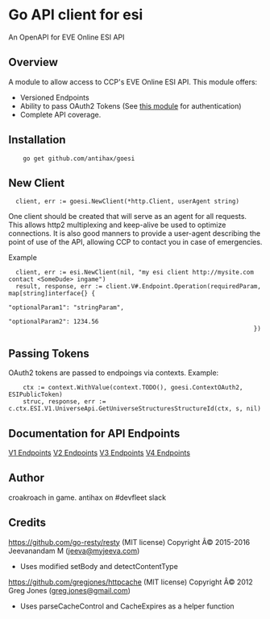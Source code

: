 # Go API client for esi

An OpenAPI for EVE Online ESI API

## Overview
A module to allow access to CCP's EVE Online ESI API.
This module offers:
* Versioned Endpoints
* Ability to pass OAuth2 Tokens (See [this module](https://github.com/antihax/eveapi) for authentication)
* Complete API coverage.

## Installation
```
    go get github.com/antihax/goesi
```

## New Client
```
  client, err := goesi.NewClient(*http.Client, userAgent string)
```

One client should be created that will serve as an agent for all requests. This allows http2 multiplexing and keep-alive be used to optimize connections.
It is also good manners to provide a user-agent describing the point of use of the API, allowing CCP to contact you in case of emergencies.

Example
```
  client, err := esi.NewClient(nil, "my esi client http://mysite.com contact <SomeDude> ingame")
  result, response, err := client.V#.Endpoint.Operation(requiredParam, map[string]interface{} { 
                                                                        "optionalParam1": "stringParam",
                                                                        "optionalParam2": 1234.56
                                                                    })
```

## Passing Tokens
OAuth2 tokens are passed to endpoings via contexts. Example:
```
	ctx := context.WithValue(context.TODO(), goesi.ContextOAuth2, ESIPublicToken)
	struc, response, err := c.ctx.ESI.V1.UniverseApi.GetUniverseStructuresStructureId(ctx, s, nil)
```

## Documentation for API Endpoints

[V1 Endpoints](./v1/README.md)
[V2 Endpoints](./v2/README.md)
[V3 Endpoints](./v3/README.md)
[V4 Endpoints](./v4/README.md)

## Author
  croakroach in game.
  antihax on #devfleet slack


## Credits
https://github.com/go-resty/resty (MIT license) Copyright Â© 2015-2016 Jeevanandam M (jeeva@myjeeva.com)
 - Uses modified setBody and detectContentType

https://github.com/gregjones/httpcache (MIT license) Copyright Â© 2012 Greg Jones (greg.jones@gmail.com)
  - Uses parseCacheControl and CacheExpires as a helper function


